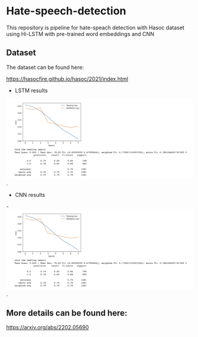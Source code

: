 # Hate-speech-detection
This repository is pipeline for hate-speach detection with Hasoc  dataset using Hi-LSTM with pre-trained word embeddings and CNN
## Dataset
The dataset can be found here:

https://hasocfire.github.io/hasoc/2021/index.html

- LSTM results 

<img src="https://github.com/SanaNGU/Hate-speech-detection/blob/main/Bi-LSTM.png" alt="drawing" style="width:500px;hight=300"/>. 

- CNN results 

-<img src="https://github.com/SanaNGU/Hate-speech-detection/blob/main/Bi-LSTM.png" alt="drawing" style="width:500px;hight=300"/>. 

## More details  can be found  here:

https://arxiv.org/abs/2202.05690
